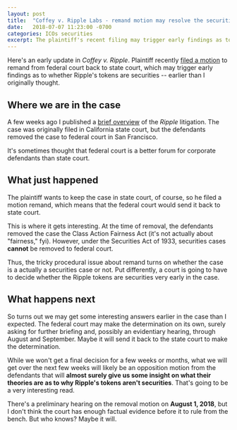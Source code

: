 ```yaml
---
layout: post
title:  "Coffey v. Ripple Labs - remand motion may resolve the securities question"
date:   2018-07-07 11:23:00 -0700
categories: ICOs securities
excerpt: The plaintiff's recent filing may trigger early findings as to whether Ripple's tokens are securities.
---
```


Here's an early update in _Coffey v. Ripple_.  Plaintiff recently [filed a motion](/assets/pdf/2018-06-27-ripple-pl-mtn-remand.pdf) to remand from federal court back to state court, which may trigger early findings as to whether Ripple's tokens are securities -- earlier than I originally thought.

## Where we are in the case

A few weeks ago I published a [brief overview](icos/securities/2018/06/08/ripple-complaint-analysis.html) of the _Ripple_ litigation. The case was originally filed in California state court, but the defendants removed the case to federal court in San Francisco.

It's sometimes thought that federal court is a better forum for corporate defendants than state court.

## What just happened

The plaintiff wants to keep the case in state court, of course, so he filed a motion remand, which means that the federal court would send it back to state court.

This is where it gets interesting.  At the time of removal, the defendants removed the case the Class Action Fairness Act (it's not actually about "fairness," fyi).  However, under the Securities Act of 1933, securities cases **cannot** be removed to federal court.

Thus, the tricky procedural issue about remand turns on whether the case is a actually a securities case or not.  Put differently, a court is going to have to decide whether the Ripple tokens are securities very early in the case.

## What happens next

So turns out we may get some interesting answers earlier in the case than I expected.  The federal court may make the determination on its own, surely asking for further briefing and, possibly an evidentiary hearing, through August and September.  Maybe it will send it back to the state court to make the determination.

While we won't get a final decision for a few weeks or months, what we will get over the next few weeks will likely be an opposition motion from the defendants that will **almost surely give us some insight on what their theories are as to why Ripple's tokens aren't securities**. That's going to be a very interesting read.

There's a preliminary hearing on the removal motion on **August 1, 2018**, but I don't think the court has enough factual evidence before it to rule from the bench.  But who knows?  Maybe it will.
